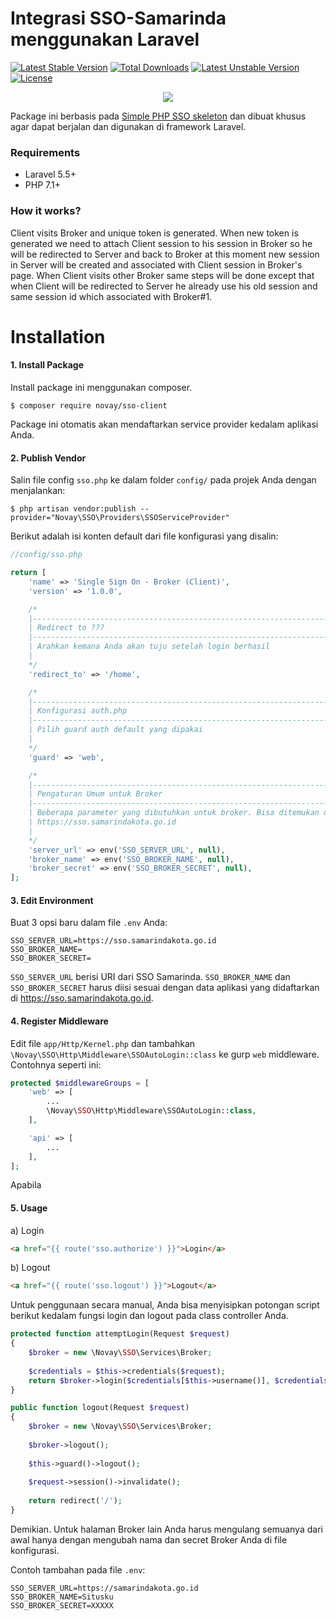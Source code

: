 # Integrasi SSO-Samarinda menggunakan Laravel

[![Latest Stable Version](https://poser.pugx.org/novay/sso-client/v/stable)](https://packagist.org/packages/novay/sso-client)
[![Total Downloads](https://poser.pugx.org/novay/sso-client/downloads)](https://packagist.org/packages/novay/sso-client)
[![Latest Unstable Version](https://poser.pugx.org/novay/sso-client/v/unstable)](https://packagist.org/packages/novay/sso-client)
[![License](https://poser.pugx.org/novay/sso-client/license)](https://packagist.org/packages/novay/sso-client)

<p align="center"><img src="https://laravel.com/assets/img/components/logo-laravel.svg"></p>

Package ini berbasis pada [Simple PHP SSO skeleton](https://github.com/zefy/php-simple-sso) dan dibuat khusus agar dapat berjalan dan digunakan di framework Laravel.

### Requirements
* Laravel 5.5+
* PHP 7.1+

### How it works?
Client visits Broker and unique token is generated. When new token is generated we need to attach Client session to his session in Broker so he will be redirected to Server and back to Broker at this moment new session in Server will be created and associated with Client session in Broker's page. When Client visits other Broker same steps will be done except that when Client will be redirected to Server he already use his old session and same session id which associated with Broker#1.

# Installation

#### 1. Install Package

Install package ini menggunakan composer.
```shell
$ composer require novay/sso-client
```
Package ini otomatis akan mendaftarkan service provider kedalam aplikasi Anda.

#### 2. Publish Vendor

Salin file config `sso.php` ke dalam folder `config/` pada projek Anda dengan menjalankan:
```shell
$ php artisan vendor:publish --provider="Novay\SSO\Providers\SSOServiceProvider"
``` 
Berikut adalah isi konten default dari file konfigurasi yang disalin:
```php
//config/sso.php

return [
    'name' => 'Single Sign On - Broker (Client)', 
    'version' => '1.0.0', 

    /*
    |--------------------------------------------------------------------------
    | Redirect to ???
    |--------------------------------------------------------------------------
    | Arahkan kemana Anda akan tuju setelah login berhasil
    |
    */
    'redirect_to' => '/home', 

    /*
    |--------------------------------------------------------------------------
    | Konfigurasi auth.php
    |--------------------------------------------------------------------------
    | Pilih guard auth default yang dipakai
    |
    */
    'guard' => 'web', 

    /*
    |--------------------------------------------------------------------------
    | Pengaturan Umum untuk Broker
    |--------------------------------------------------------------------------
    | Beberapa parameter yang dibutuhkan untuk broker. Bisa ditemukan di
    | https://sso.samarindakota.go.id
    |
    */
    'server_url' => env('SSO_SERVER_URL', null),
    'broker_name' => env('SSO_BROKER_NAME', null),
    'broker_secret' => env('SSO_BROKER_SECRET', null),
];
```

#### 3. Edit Environment

Buat 3 opsi baru dalam file `.env` Anda:
```shell
SSO_SERVER_URL=https://sso.samarindakota.go.id
SSO_BROKER_NAME=
SSO_BROKER_SECRET=
```
`SSO_SERVER_URL` berisi URI dari SSO Samarinda. `SSO_BROKER_NAME` dan `SSO_BROKER_SECRET` harus diisi sesuai dengan data aplikasi yang didaftarkan di https://sso.samarindakota.go.id.

#### 4. Register Middleware

Edit file `app/Http/Kernel.php` dan tambahkan `\Novay\SSO\Http\Middleware\SSOAutoLogin::class` ke gurp `web` middleware. Contohnya seperti ini:
```php
protected $middlewareGroups = [
	'web' => [
		...
	    \Novay\SSO\Http\Middleware\SSOAutoLogin::class,
	],

	'api' => [
		...
	],
];
```

Apabila 

#### 5. Usage

a) Login

```html
<a href="{{ route('sso.authorize') }}">Login</a>
```

b) Logout

```html
<a href="{{ route('sso.logout') }}">Logout</a>
```

Untuk penggunaan secara manual, Anda bisa menyisipkan potongan script berikut kedalam fungsi login dan logout pada class controller Anda.
```php
protected function attemptLogin(Request $request)
{
    $broker = new \Novay\SSO\Services\Broker;
    
    $credentials = $this->credentials($request);
    return $broker->login($credentials[$this->username()], $credentials['password']);
}

public function logout(Request $request)
{
    $broker = new \Novay\SSO\Services\Broker;
    
    $broker->logout();
    
    $this->guard()->logout();
    
    $request->session()->invalidate();
    
    return redirect('/');
}
```

Demikian. Untuk halaman Broker lain Anda harus mengulang semuanya dari awal hanya dengan mengubah nama dan secret Broker Anda di file konfigurasi.

Contoh tambahan pada file `.env`:
```shell
SSO_SERVER_URL=https://samarindakota.go.id
SSO_BROKER_NAME=Situsku
SSO_BROKER_SECRET=XXXXX
```